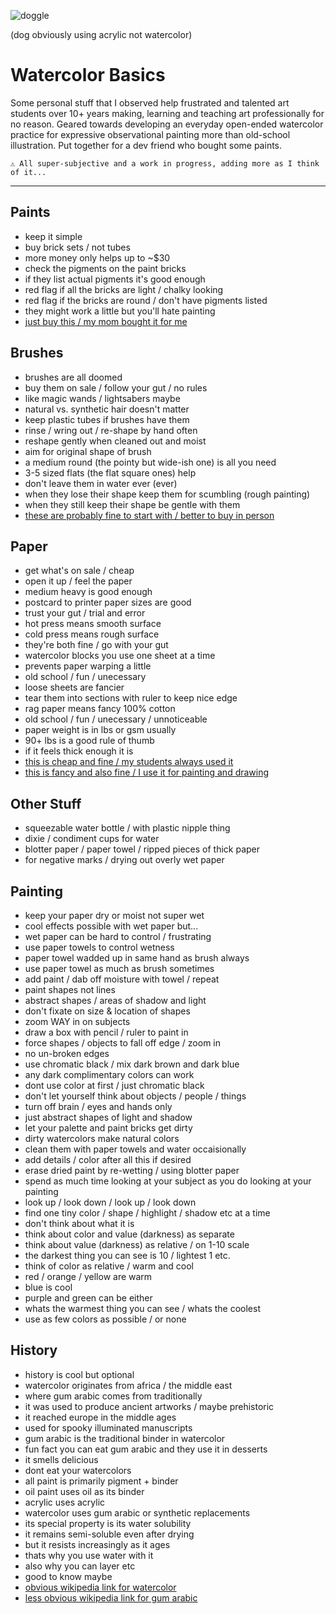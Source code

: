 ![doggle](https://external-content.duckduckgo.com/iu/?u=https%3A%2F%2Fmedia.giphy.com%2Fmedia%2F32a8gyKSgjM8E%2Fgiphy.gif&f=1&nofb=1)

(dog obviously using acrylic not watercolor)

# Watercolor Basics

Some personal stuff that I observed help frustrated and talented art students over 10+ years making, learning and teaching art professionally for no reason. Geared towards developing an everyday open-ended watercolor practice for expressive observational painting more than old-school illustration. Put together for a dev friend who bought some paints.

```
⚠️ All super-subjective and a work in progress, adding more as I think of it...
```

---

## Paints

<!-- This really should be all you need until you want to move up in scale. It doesn't suite every painting style though so just know buying water color paints in tubes is an option also. I just never personally saw students or professionals have much use for them unless they decided to work with guache, which is in the same family as standard watercolors but completely different in terms of style, technique etc. -->

* keep it simple
* buy brick sets / not tubes
* more money only helps up to ~$30
* check the pigments on the paint bricks
* if they list actual pigments it's good enough
* red flag if all the bricks are light / chalky looking
* red flag if the bricks are round / don't have pigments listed
* they might work a little but you'll hate painting
* [just buy this / my mom bought it for me](https://www.amazon.com/Winsor-Newton-Cotman-Colour-Compact/dp/B00004THXH/ref=sr_1_6?keywords=winsor+and+newton+watercolor+paint&qid=1655241652&sprefix=winsor%2Caps%2C234&sr=8-6)

## Brushes

<!-- The best advice I ever got from teachers or gave to students was to keep it simple. Go to the bargain bin / sale section and pick brushes out intuitively.  -->

<!-- If you get a good feeling from it for any reason and it's cheap, go for it. Like you're picking out a magic wand (for harry potter nerds) or a lightsaber (for star wars nerds even though that doesn't make sense). I researched and experimented with a lot of different brush purchasing and maintenance systems and ended up coming back to this much simpler way of doing things over and over again.  -->

* brushes are all doomed
* buy them on sale / follow your gut / no rules
* like magic wands / lightsabers maybe
* natural vs. synthetic hair doesn't matter
* keep plastic tubes if brushes have them
* rinse / wring out / re-shape by hand often
* reshape gently when cleaned out and moist
* aim for original shape of brush
* a medium round (the pointy but wide-ish one) is all you need
* 3-5 sized flats (the flat square ones) help
* don't leave them in water ever (ever)
* when they lose their shape keep them for scumbling (rough painting)
* when they still keep their shape be gentle with them
* [these are probably fine to start with / better to buy in person](https://www.amazon.com/Paintbrushes-Watercolor-Painting-Miniature-Detailing/dp/B095WJVL5G/ref=sr_1_25?crid=D8TXX34O9RLV&keywords=watercolor%2Bbrushes&qid=1655323005&sprefix=watercolor%2B%2Caps%2C154&sr=8-25&th=1)

## Paper

<!-- Anything labelled watercolor paper is generally fine. Same rules as brushes more or less, get what's on sale / cheap, open it up, feel the paper, trust your gut, trial and error, you'll know what you want better with time. -->

<!-- Specifics on paper really don't matter too much in my experience as long the paper you're using is fairly thick. There are a buch of confusing types though so here are the general options. All of these work fine. -->

* get what's on sale / cheap
* open it up / feel the paper
* medium heavy is good enough
* postcard to printer paper sizes are good
* trust your gut / trial and error
* hot press means smooth surface
* cold press means rough surface
* they're both fine / go with your gut
* watercolor blocks you use one sheet at a time
* prevents paper warping a little
* old school / fun / unecessary
* loose sheets are fancier
* tear them into sections with ruler to keep nice edge
* rag paper means fancy 100% cotton
* old school / fun / unecessary / unnoticeable
* paper weight is in lbs or gsm usually
* 90+ lbs is a good rule of thumb
* if it feels thick enough it is
* [this is cheap and fine / my students always used it](https://www.amazon.com/Strathmore-361-9-Watercolor-Press-Sheets/dp/B0027AAIS0/ref=sr_1_7?keywords=watercolor+paper&qid=1655322913&sr=8-7)
* [this is fancy and also fine / I use it for painting and drawing](https://www.amazon.com/Arches-Watercolor-Pad-Hot-Press/dp/B008N0BD0A/ref=pd_bxgy_img_sccl_2/131-6698260-2793713?pd_rd_w=d3nit&content-id=amzn1.sym.7757a8b5-874e-4a67-9d85-54ed32f01737&pf_rd_p=7757a8b5-874e-4a67-9d85-54ed32f01737&pf_rd_r=E4JQZ5HQ9VWKMT0G71XY&pd_rd_wg=NZ79i&pd_rd_r=831d8404-8810-4381-9c08-3eb5e53e3d8d&pd_rd_i=B008N0BD0A&psc=1)


## Other Stuff

<!-- Some other stuff I suggest you pick up. The blotter paper (or paper towel, ripped pieces of water color paper etc) is important for making pressing against wet sections of your paintings to make negative marks and dry out overly-wet paper. -->

* squeezable water bottle / with plastic nipple thing
* dixie / condiment cups for water
* blotter paper / paper towel / ripped pieces of thick paper
* for negative marks / drying out overly wet paper


## Painting

* keep your paper dry or moist not super wet
* cool effects possible with wet paper but...
* wet paper can be hard to control / frustrating
* use paper towels to control wetness
* paper towel wadded up in same hand as brush always
* use paper towel as much as brush sometimes
* add paint / dab off moisture with towel / repeat
* paint shapes not lines
* abstract shapes / areas of shadow and light
* don't fixate on size & location of shapes
* zoom WAY in on subjects
* draw a box with pencil / ruler to paint in
* force shapes / objects to fall off edge / zoom in
* no un-broken edges
* use chromatic black / mix dark brown and dark blue
* any dark complimentary colors can work
* dont use color at first / just chromatic black
* don't let yourself think about objects / people / things
* turn off brain / eyes and hands only
* just abstract shapes of light and shadow
* let your palette and paint bricks get dirty
* dirty watercolors make natural colors
* clean them with paper towels and water occaisionally
* add details / color after all this if desired
* erase dried paint by re-wetting / using blotter paper
* spend as much time looking at your subject as you do looking at your painting
* look up / look down / look up / look down
* find one tiny color / shape / highlight / shadow etc at a time
* don't think about what it is
* think about color and value (darkness) as separate
* think about value (darkness) as relative / on 1-10 scale
* the darkest thing you can see is 10 / lightest 1 etc.
* think of color as relative / warm and cool
* red / orange / yellow are warm
* blue is cool
* purple and green can be either
* whats the warmest thing you can see / whats the coolest
* use as few colors as possible / or none

## History

* history is cool but optional
* watercolor originates from africa / the middle east
* where gum arabic comes from traditionally
* it was used to produce ancient artworks / maybe prehistoric
* it reached europe in the middle ages
* used for spooky illuminated manuscripts
* gum arabic is the traditional binder in watercolor
* fun fact you can eat gum arabic and they use it in desserts
* it smells delicious
* dont eat your watercolors
* all paint is primarily pigment + binder
* oil paint uses oil as its binder
* acrylic uses acrylic
* watercolor uses gum arabic or synthetic replacements
* its special property is its water solubility
* it remains semi-soluble even after drying
* but it resists increasingly as it ages
* thats why you use water with it
* also why you can layer etc
* good to know maybe
* [obvious wikipedia link for watercolor](https://en.wikipedia.org/wiki/Watercolor_painting)
* [less obvious wikipedia link for gum arabic](https://en.wikipedia.org/wiki/Gum_arabic#Painting_and_art)
